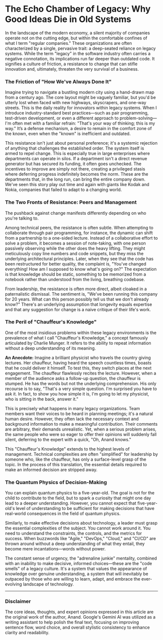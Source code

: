 # The Echo Chamber of Legacy: Why Good Ideas Die in Old Systems

In the landscape of the modern economy, a silent majority of companies operate not on the cutting edge, but within the comfortable confines of what I term "regular companies." These organizations are often characterized by a single, pervasive trait: a deep-seated reliance on legacy systems. While the term "legacy" in the software industry often carries a negative connotation, its implications run far deeper than outdated code. It signifies a culture of friction, a resistance to change that can stifle innovation and, ultimately, threaten the very survival of a business.

### The Friction of "How We've Always Done It"

Imagine trying to navigate a bustling modern city using a hand-drawn map from a century ago. The core layout might be vaguely familiar, but you'd be utterly lost when faced with new highways, skyscrapers, and one-way streets. This is the daily reality for innovators within legacy systems. When I introduce industry-standard best practices—such as pair programming, test-driven development, or even a different approach to problem-solving—I'm often met with a familiar refrain: "That's your way of thinking; this is my way." It’s a defense mechanism, a desire to remain in the comfort zone of the known, even when the "known" is inefficient and outdated.

This resistance isn't just about personal preference; it's a systemic rejection of anything that challenges the established order. The system itself is armed to repel change. This is especially true in large enterprises where departments can operate in silos. If a department isn't a direct revenue generator but has secured its funding, it often goes unchecked. The incentives to improve are simply not there, creating a privileged stasis where deferring progress indefinitely becomes the norm. These are the departments that, in the long run, can bring the entire company down. We've seen this story play out time and again with giants like Kodak and Nokia, companies that failed to adapt to a changing world.

### The Two Fronts of Resistance: Peers and Management

The pushback against change manifests differently depending on who you're talking to.

Among technical peers, the resistance is often subtle. When attempting to collaborate through pair programming, for instance, the dynamic can shift from a partnership to a one-sided lecture. Instead of a collaborative effort to solve a problem, it becomes a session of note-taking, with one person passively observing while the other does the heavy lifting. They might meticulously copy line numbers and code snippets, but they miss the underlying architectural principles. Later, when they see that the code has been restructured for better quality, the complaint is, "You've changed everything! How am I supposed to know what's going on?" The expectation is that knowledge should be static, something to be memorized from a notebook rather than understood from the living, breathing codebase.

From leadership, the resistance is often more direct, albeit cloaked in a paternalistic dismissal. The sentiment is, "We've been running this company for 20 years. What can this person possibly tell us that we don't already know?" There's an underlying assumption that longevity equals expertise and that any suggestion for change is a naive critique of their life's work.

### The Peril of "Chauffeur's Knowledge"

One of the most insidious problems within these legacy environments is the prevalence of what I call "Chauffeur's Knowledge," a concept famously articulated by Charlie Munger. It refers to the ability to repeat information without a deep understanding of its meaning.

**An Anecdote:** Imagine a brilliant physicist who travels the country giving lectures. Her chauffeur, having heard the speech countless times, boasts that he could deliver it himself. To test this, they switch places at the next engagement. The chauffeur flawlessly recites the lecture. However, when a member of the audience asks a follow-up question, the chauffeur is stumped. He has the words but not the underlying comprehension. His only recourse is to say, "That's a very simple question. I'm surprised you have to ask it. In fact, to show you how simple it is, I'm going to let my physicist, who is sitting in the back, answer it."

This is precisely what happens in many legacy organizations. Team members want their voices to be heard in planning meetings; it's a natural human desire. However, they often lack the necessary context and background information to make a meaningful contribution. Their comments are arbitrary, their demands unrealistic. Yet, when a serious problem arises, the same people who were so eager to offer their opinions will suddenly fall silent, deferring to the expert with a quick, "Oh, Anand knows."

This "Chauffeur's Knowledge" extends to the highest levels of management. Technical complexities are often "simplified" for leadership by someone who, like the chauffeur, has only a surface-level grasp of the topic. In the process of this translation, the essential details required to make an informed decision are stripped away.

### The Quantum Physics of Decision-Making

You can explain quantum physics to a five-year-old. The goal is not for the child to contribute to the field, but to spark a curiosity that might one day lead to a deeper understanding. However, you cannot expect that five-year-old's level of understanding to be sufficient for making decisions that have real-world consequences in the field of quantum physics.

Similarly, to make effective decisions about technology, a leader must grasp the essential complexities of the subject. You cannot work around it. You need to understand the constraints, the controls, and the metrics for success. When buzzwords like "Agile," "DevOps," "Cloud," and "CI/CD" are thrown around without a deep understanding of what they entail, they become mere incantations—words without power.

The constant sense of urgency, the "adrenaline junkie" mentality, combined with an inability to make decisive, informed choices—these are the "code smells" of a legacy culture. It's a system that values the appearance of knowledge over genuine understanding, a system that will inevitably be outpaced by those who are willing to learn, adapt, and embrace the ever-evolving landscape of technology.

---

### Disclaimer

The core ideas, thoughts, and expert opinions expressed in this article are the original work of the author, Anand. Google's Gemini AI was utilized as a writing assistant to help polish the final text, focusing on improving sentence flow, word choice, and overall stylistic consistency to enhance clarity and readability.
